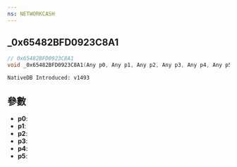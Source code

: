 ```yaml
---
ns: NETWORKCASH
---
```

## _0x65482BFD0923C8A1

```c
// 0x65482BFD0923C8A1
void _0x65482BFD0923C8A1(Any p0, Any p1, Any p2, Any p3, Any p4, Any p5);
```

```
NativeDB Introduced: v1493
```

## 參數
* **p0**:
* **p1**:
* **p2**:
* **p3**:
* **p4**:
* **p5**:
